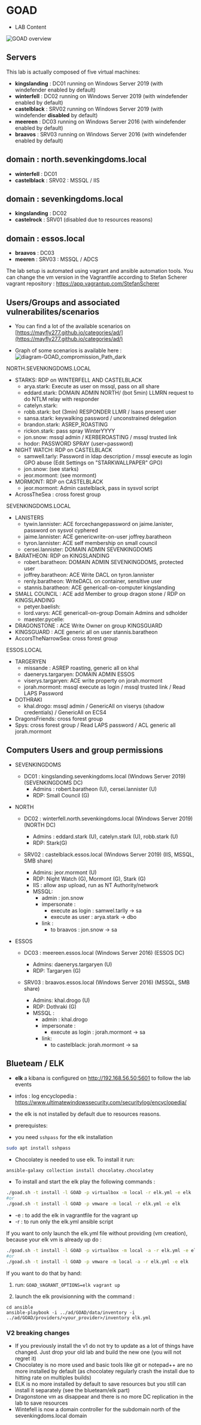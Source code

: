 # GOAD

- LAB Content 

![GOAD overview](../../docs/img/GOAD_schema.png)

## Servers
This lab is actually composed of five virtual machines:
- **kingslanding** : DC01  running on Windows Server 2019 (with windefender enabled by default)
- **winterfell**   : DC02  running on Windows Server 2019 (with windefender enabled by default)
- **castelblack**  : SRV02 running on Windows Server 2019 (with windefender **disabled** by default)
- **meereen**      : DC03  running on Windows Server 2016 (with windefender enabled by default)
- **braavos**      : SRV03 running on Windows Server 2016 (with windefender enabled by default)

## domain : north.sevenkingdoms.local
- **winterfell**     : DC01
- **castelblack**    : SRV02 : MSSQL / IIS

## domain : sevenkingdoms.local
- **kingslanding**   : DC02
- **castelrock**     : SRV01 (disabled due to resources reasons)

## domain : essos.local
- **braavos**        : DC03
- **meeren**         : SRV03 : MSSQL / ADCS

The lab setup is automated using vagrant and ansible automation tools.
You can change the vm version in the Vagrantfile according to Stefan Scherer vagrant repository : https://app.vagrantup.com/StefanScherer


## Users/Groups and associated vulnerabilites/scenarios

- You can find a lot of the available scenarios on [https://mayfly277.github.io/categories/ad/](https://mayfly277.github.io/categories/ad/)

- Graph of some scenarios is available here :
![diagram-GOAD_compromission_Path_dark](./../../docs/img/diagram-GOAD_compromission_Path_dark.png)

NORTH.SEVENKINGDOMS.LOCAL
- STARKS:              RDP on WINTERFELL AND CASTELBLACK
  - arya.stark:        Execute as user on mssql, pass on all share
  - eddard.stark:      DOMAIN ADMIN NORTH/ (bot 5min) LLMRN request to do NTLM relay with responder
  - catelyn.stark:     
  - robb.stark:        bot (3min) RESPONDER LLMR / lsass present user
  - sansa.stark:       keywalking password / unconstrained delegation
  - brandon.stark:     ASREP_ROASTING
  - rickon.stark:      pass spray WinterYYYY
  - jon.snow:          mssql admin / KERBEROASTING / mssql trusted link
  - hodor:             PASSWORD SPRAY (user=password)
- NIGHT WATCH:         RDP on CASTELBLACK
  - samwell.tarly:     Password in ldap description / mssql execute as login
                       GPO abuse (Edit Settings on "STARKWALLPAPER" GPO)
  - jon.snow:          (see starks)
  - jeor.mormont:      (see mormont)
- MORMONT:             RDP on CASTELBLACK
  - jeor.mormont:      Admin castelblack, pass in sysvol script
- AcrossTheSea :       cross forest group

SEVENKINGDOMS.LOCAL
- LANISTERS
  - tywin.lannister:   ACE forcechangepassword on jaime.lanister, password on sysvol cyphered
  - jaime.lannister:   ACE genericwrite-on-user joffrey.baratheon
  - tyron.lannister:   ACE self membership on small council
  - cersei.lannister:  DOMAIN ADMIN SEVENKINGDOMS
- BARATHEON:           RDP on KINGSLANDING
  - robert.baratheon:  DOMAIN ADMIN SEVENKINGDOMS, protected user
  - joffrey.baratheon: ACE Write DACL on tyron.lannister
  - renly.baratheon:   WriteDACL on container, sensitive user
  - stannis.baratheon: ACE genericall-on-computer kingslanding 
- SMALL COUNCIL :      ACE add Member to group dragon stone / RDP on KINGSLANDING
  - petyer.baelish:    
  - lord.varys:        ACE genericall-on-group Domain Admins and sdholder
  - maester.pycelle:   
- DRAGONSTONE :        ACE Write Owner on group KINGSGUARD
- KINGSGUARD :         ACE generic all on user stannis.baratheon
- AccorsTheNarrowSea:       cross forest group

ESSOS.LOCAL
- TARGERYEN
  - missande :          ASREP roasting, generic all on khal
  - daenerys.targaryen: DOMAIN ADMIN ESSOS
  - viserys.targaryen:  ACE write property on jorah.mormont
  - jorah.mormont:      mssql execute as login / mssql trusted link / Read LAPS Password
- DOTHRAKI
  - khal.drogo:         mssql admin / GenericAll on viserys (shadow credentials) / GenericAll on ECS4
- DragonsFriends:       cross forest group
- Spys:                 cross forest group / Read LAPS password  / ACL generic all jorah.mormont

## Computers Users and group permissions

- SEVENKINGDOMS
  - DC01 : kingslanding.sevenkingdoms.local (Windows Server 2019) (SEVENKINGDOMS DC)
    - Admins : robert.baratheon (U), cersei.lannister (U)
    - RDP: Small Council (G)

- NORTH
  - DC02 : winterfell.north.sevenkingdoms.local (Windows Server 2019) (NORTH DC)
    - Admins : eddard.stark (U), catelyn.stark (U), robb.stark (U)
    - RDP: Stark(G)

  - SRV02 : castelblack.essos.local (Windows Server 2019) (IIS, MSSQL, SMB share)
    - Admins: jeor.mormont (U)
    - RDP: Night Watch (G), Mormont (G), Stark (G)
    - IIS : allow asp upload, run as NT Authority/network
    - MSSQL:
      - admin : jon.snow
      - impersonate : 
        - execute as login : samwel.tarlly -> sa
        - execute as user : arya.stark -> dbo
      - link :
        - to braavos : jon.snow -> sa

- ESSOS
  - DC03  : meereen.essos.local (Windows Server 2016) (ESSOS DC)
    - Admins: daenerys.targaryen (U)
    - RDP: Targaryen (G)

  - SRV03 : braavos.essos.local (Windows Server 2016) (MSSQL, SMB share)
    - Admins: khal.drogo (U)
    - RDP: Dothraki (G)
    - MSSQL :
      - admin : khal.drogo
      - impersonate :
        - execute as login : jorah.mormont -> sa
      - link:
        - to castelblack: jorah.mormont -> sa

## Blueteam / ELK

- **elk** a kibana is configured on http://192.168.56.50:5601 to follow the lab events
- infos : log encyclopedia : https://www.ultimatewindowssecurity.com/securitylog/encyclopedia/
- the elk is not installed by default due to resources reasons. 

- prerequistes: 
- you need `sshpass` for the elk installation
```bash
sudo apt install sshpass
```
- Chocolatey is needed to use elk. To install it run:
```bash
ansible-galaxy collection install chocolatey.chocolatey 
```

- To install and start the elk play the following commands :
```bash
./goad.sh -t install -l GOAD -p virtualbox -m local -r elk.yml -e elk
#or
./goad.sh -t install -l GOAD -p vmware -m local -r elk.yml -e elk
```

 * -e : to add the elk in vagrantfile for the vagrant up
 * -r : to run only the elk.yml ansible script

If you want to only launch the elk.yml file without providing (vm creation), because your elk vm is already up do :
```bash
./goad.sh -t install -l GOAD -p virtualbox -m local -a -r elk.yml -e elk
#or
./goad.sh -t install -l GOAD -p vmware -m local -a -r elk.yml -e elk
```

If you want to do that by hand:
  1. run: `GOAD_VAGRANT_OPTIONS=elk vagrant up`

  2. launch the elk provisionning with the command :
  ```
  cd ansible
  ansible-playbook -i ../ad/GOAD/data/inventory -i ../ad/GOAD/providers/<your_provider>/inventory elk.yml
  ```

### V2 breaking changes
- If you previously install the v1 do not try to update as a lot of things have changed. Just drop your old lab and build the new one (you will not regret it)
- Chocolatey is no more used and basic tools like git or notepad++ are no more installed by default (as chocolatey regularly crash the install due to hitting rate on multiples builds)
- ELK is no more installed by default to save resources but you still can install it separately (see the blueteam/elk part)
- Dragonstone vm as disappear and there is no more DC replication in the lab to save resources
- Wintefell is now a domain controller for the subdomain north of the sevenkingdoms.local domain

